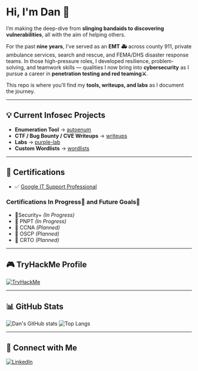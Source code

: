 # Hi, I'm Dan 👋

I’m making the deep-dive from **slinging bandaids to discovering vulnerabilities**, all with the aim of helping others.  

For the past **nine years**, I’ve served as an **EMT 🚑** across county 911, private ambulance services, search and rescue, and FEMA/DHS disaster response teams. In those high-pressure roles, I developed resilience, problem-solving, and teamwork skills — qualities I now bring into **cybersecurity** as I pursue a career in **penetration testing and red teaming⚔️**.

This repo is where you’ll find my **tools, writeups, and labs** as I document the journey.  

---

## 💡 Current Infosec Projects
- **Enumeration Tool** → [autoenum](./autoenum)  
- **CTF / Bug Bounty / CVE Writeups** → [writeups](./writeups)  
- **Labs** → [purple-lab](./purple-lab)  
- **Custom Wordlists** → [wordlists](./wordlists)  

---

## 🏅 Certifications
- ✅ [Google IT Support Professional](https://coursera.org/share/c821b6885c033c2393915dd9361137f0)

### Certifications In Progress🔄 and Future Goals🎯
- 🔄Security+ *(In Progress)*  
- 🔄 PNPT *(In Progress)*  
- 🎯 CCNA *(Planned)*  
- 🎯 OSCP *(Planned)*  
- 🎯 CRTO *(Planned)*  

---

## 🎮 TryHackMe Profile
[![TryHackMe](https://tryhackme-badges.s3.amazonaws.com/danhunt5.png)](https://tryhackme.com/p/danhunt5)

---

## 📊 GitHub Stats

![Dan's GitHub stats](https://github-readme-stats.vercel.app/api?username=interloper93&show_icons=true&theme=radical)
![Top Langs](https://github-readme-stats.vercel.app/api/top-langs/?username=interloper93&layout=compact&theme=radical)

---

## 🤳 Connect with Me
[![LinkedIn](https://img.shields.io/badge/LinkedIn-0077B5?style=for-the-badge&logo=linkedin&logoColor=white)](https://www.linkedin.com/in/daniel-hunt-317578241)
